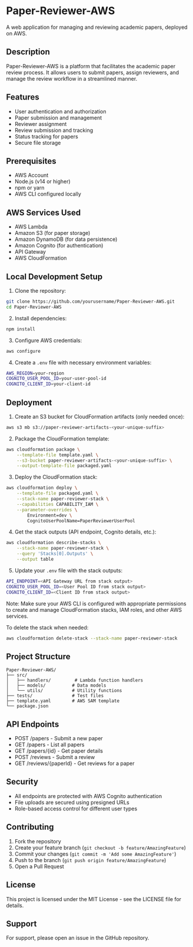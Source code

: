 # Paper-Reviewer-AWS

A web application for managing and reviewing academic papers, deployed on AWS.

## Description

Paper-Reviewer-AWS is a platform that facilitates the academic paper review process. It allows users to submit papers, assign reviewers, and manage the review workflow in a streamlined manner.

## Features

- User authentication and authorization
- Paper submission and management
- Reviewer assignment
- Review submission and tracking
- Status tracking for papers
- Secure file storage

## Prerequisites

- AWS Account
- Node.js (v14 or higher)
- npm or yarn
- AWS CLI configured locally

## AWS Services Used

- AWS Lambda
- Amazon S3 (for paper storage)
- Amazon DynamoDB (for data persistence)
- Amazon Cognito (for authentication)
- API Gateway
- AWS CloudFormation

## Local Development Setup

1. Clone the repository:
```bash
git clone https://github.com/yourusername/Paper-Reviewer-AWS.git
cd Paper-Reviewer-AWS
```

2. Install dependencies:
```bash
npm install
```

3. Configure AWS credentials:
```bash
aws configure
```

4. Create a `.env` file with necessary environment variables:
```bash
AWS_REGION=your-region
COGNITO_USER_POOL_ID=your-user-pool-id
COGNITO_CLIENT_ID=your-client-id
```

## Deployment

1. Create an S3 bucket for CloudFormation artifacts (only needed once):
```bash
aws s3 mb s3://paper-reviewer-artifacts-<your-unique-suffix>
```

2. Package the CloudFormation template:
```bash
aws cloudformation package \
    --template-file template.yaml \
    --s3-bucket paper-reviewer-artifacts-<your-unique-suffix> \
    --output-template-file packaged.yaml
```

3. Deploy the CloudFormation stack:
```bash
aws cloudformation deploy \
    --template-file packaged.yaml \
    --stack-name paper-reviewer-stack \
    --capabilities CAPABILITY_IAM \
    --parameter-overrides \
        Environment=dev \
        CognitoUserPoolName=PaperReviewerUserPool
```

4. Get the stack outputs (API endpoint, Cognito details, etc.):
```bash
aws cloudformation describe-stacks \
    --stack-name paper-reviewer-stack \
    --query 'Stacks[0].Outputs' \
    --output table
```

5. Update your `.env` file with the stack outputs:
```bash
API_ENDPOINT=<API Gateway URL from stack output>
COGNITO_USER_POOL_ID=<User Pool ID from stack output>
COGNITO_CLIENT_ID=<Client ID from stack output>
```

Note: Make sure your AWS CLI is configured with appropriate permissions to create and manage CloudFormation stacks, IAM roles, and other AWS services.

To delete the stack when needed:
```bash
aws cloudformation delete-stack --stack-name paper-reviewer-stack
```

## Project Structure

```
Paper-Reviewer-AWS/
├── src/
│   ├── handlers/         # Lambda function handlers
│   ├── models/          # Data models
│   └── utils/           # Utility functions
├── tests/               # Test files
├── template.yaml        # AWS SAM template
└── package.json
```

## API Endpoints

- POST /papers - Submit a new paper
- GET /papers - List all papers
- GET /papers/{id} - Get paper details
- POST /reviews - Submit a review
- GET /reviews/{paperId} - Get reviews for a paper

## Security

- All endpoints are protected with AWS Cognito authentication
- File uploads are secured using presigned URLs
- Role-based access control for different user types

## Contributing

1. Fork the repository
2. Create your feature branch (`git checkout -b feature/AmazingFeature`)
3. Commit your changes (`git commit -m 'Add some AmazingFeature'`)
4. Push to the branch (`git push origin feature/AmazingFeature`)
5. Open a Pull Request

## License

This project is licensed under the MIT License - see the LICENSE file for details.

## Support

For support, please open an issue in the GitHub repository.